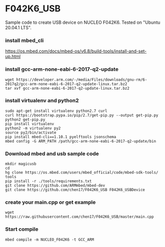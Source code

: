 # F042K6_USB
Sample code to create USB device on NUCLEO F042K6. Tested on "Ubuntu 20.04.1 LTS".

### install mbed_cli
https://os.mbed.com/docs/mbed-os/v6.8/build-tools/install-and-set-up.html


### install gcc-arm-none-eabi-6-2017-q2-update

```
wget https://developer.arm.com/-/media/Files/downloads/gnu-rm/6-2017q2/gcc-arm-none-eabi-6-2017-q2-update-linux.tar.bz2
tar xvf gcc-arm-none-eabi-6-2017-q2-update-linux.tar.bz2
```

### install virtualenv and python2
```
sudo apt-get install virtualenv python2.7 curl
curl https://bootstrap.pypa.io/pip/2.7/get-pip.py --output get-pip.py
python2 get-pip.py
pip install virtualenv
python2 -m virtualenv py2
source py2/bin/activate
pip install mbed-cli==1.10.1 pyelftools jsonschema
mbed config -G ARM_PATH /path/gcc-arm-none-eabi-6-2017-q2-update/bin
```

### Download mbed and usb sample code
```
mkdir magicusb
cd 
hg clone https://os.mbed.com/users/mbed_official/code/mbed-sdk-tools/ tools
pip install -r ./tools/requirements.txt
git clone https://github.com/ARMmbed/mbed-dev
git clone https://github.com/chen17/F042K6_USB F042K6_USBDevice
```

### create your main.cpp or get example
```
wget https://raw.githubusercontent.com/chen17/F042K6_USB/master/main.cpp
```

### Start compile
```
mbed compile -m NUCLEO_F042K6 -t GCC_ARM
```
